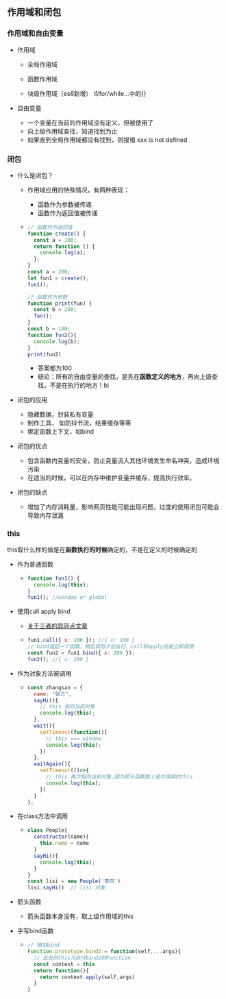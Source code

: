 ## 作用域和闭包

### 作用域和自由变量

<!-- ![](/%E4%BD%9C%E7%94%A8%E5%9F%9F.png) -->

+ 作用域

  + 全局作用域

  + 函数作用域

  + 块级作用域（es6新增）  if/for/while...中的{}

    <!-- ![image-20230305152220350](/%E5%9D%97%E7%BA%A7%E4%BD%9C%E7%94%A8%E5%9F%9F.png) -->

+ 自由变量

  + 一个变量在当前的作用域没有定义，但被使用了
  + 向上级作用域查找，知道找到为止
  + 如果直到全局作用域都没有找到，则报错 xxx is not defined

### 闭包



+ 什么是闭包？

  + 作用域应用的特殊情况，有两种表现：

    + 函数作为参数被传递
    + 函数作为返回值被传递

  + ```js
    // 函数作为返回值
    function create() {
      const a = 100;
      return function () {
        console.log(a);
      };
    }
    const a = 200;
    let fun1 = create();
    fun1();
    
    // 函数作为参数
    function print(fun) {
      const b = 200;
      fun();
    }
    const b = 100;
    function fun2(){
      console.log(b);
    }
    print(fun2)
    ```

    + 答案都为100
    + 结论：所有的自由变量的查找，是先在**函数定义的地方**，再向上级查找，不是在执行的地方！bi

+ 闭包的应用

  + 隐藏数据，封装私有变量
  + 制作工具， 如防抖节流，结果缓存等等
  + 绑定函数上下文，如bind

+ 闭包的优点

  + 包含函数内变量的安全，防止变量流入其他环境发生命名冲突，造成环境污染
  + 在适当的时候，可以在内存中维护变量并缓存，提高执行效率。

+ 闭包的缺点

  + 增加了内存消耗量，影响网页性能可能出现问题，过度的使用闭包可能会导致内存泄漏

### this

this取什么样的值是在**函数执行的时候**确定的，不是在定义的时候确定的

+ 作为普通函数

  + ```js
    function fun1() {
      console.log(this);
    }
    fun1(); //window or global
    ```

+ 使用call apply bind

  + [关于三者的异同点文章](https://juejin.cn/post/6844903768132157447)

  + ```js
    fun1.call({ x: 100 }); //{ x: 100 }
    // bind返回一个函数，稍后调用才会执行，call和apply则是立即调用
    const fun2 = fun1.bind({ x: 200 });
    fun2(); //{ x: 200 }
    ```

+ 作为对象方法被调用

  + ```js
    const zhangsan = {
      name: "张三",
      sayHi(){
        // this 指向当前对象
        console.log(this);
      },
      wait(){
        setTimeout(function(){
          // this === window
          console.log(this);
        })
      },
      waitAgain(){
        setTimeout(()=>{
          // this 再次指向当前对象,因为箭头函数取上级作用域的this
          console.log(this);
        })
      }
    };
    ```

+ 在class方法中调用

  + ```js
    class People{
      constructor(name){
        this.name = name
      }
      sayHi(){
        console.log(this);
      }
    }
    const lisi = new People('李四')
    lisi.sayHi()  // lisi 对象
    ```

+ 箭头函数

  + 箭头函数本身没有，取上级作用域的this

+ 手写bind函数

  + ```js
    // 模拟bind
    Function.prototype.bind2 = function(self,...args){
      // 此处的this为执行bind2的Function
      const context = this
      return function(){
        return context.apply(self,args)
      }
    }
    ```

